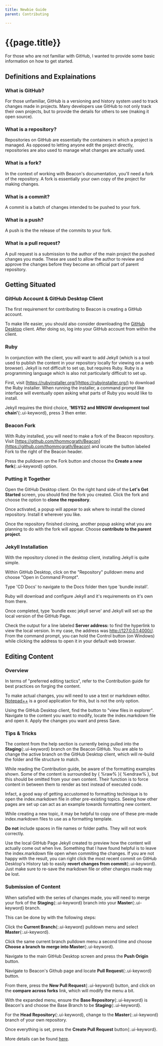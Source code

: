 ```yaml
---
title: Newbie Guide
parent: Contributing

---
```

# {{page.title}}

For those who are not familiar with GitHub, I wanted to provide some basic information on how to get started.
 
## Definitions and Explainations

### What is GitHub?

For those unfamiliar, GitHub is a versioning and history system used to track changes made in projects. Many developers use GitHub to not only track their own projects, but to provide the details for others to see (making it open source).

### What is a repository?

Repositories on GitHub are essentially the containers in which a project is managed. As opposed to letting anyone edit the project directly, repositories are also used to manage what changes are actually used.

### What is a fork?

In the context of working with Beacon's documentation, you'll need a fork of the repository. A fork is essentially your own copy of the project for making changes.

### What is a commit?

A commit is a batch of changes intended to be pushed to your fork.

### What is a push?

A push is the the release of the commits to your fork.

### What is a pull request?

A pull request is a submission to the author of the main project the pushed changes you made. These are used to allow the author to review and approve the changes before they become an official part of parent repository.

## Getting Situated

### GitHub Account & GitHub Desktop Client
The first requirement for contributing to Beacon is creating a GitHub account.

To make life easier, you should also consider downloading the [GitHub Desktop](https://desktop.github.com/) client. After doing so, log into your GitHub account from within the client.

### Ruby
In conjunction with the client, you will want to add Jekyll (which is a tool used to publish the content in your repository locally for viewing on a web browser). Jekyll is not difficult to set up, but requires Ruby. Ruby is a programming language which is also not particularly difficult to set up.

First, visit [https://rubyinstaller.org/](https://rubyinstaller.org/) to download the Ruby installer. When running the installer, a command prompt like interface will eventually open asking what parts of Ruby you would like to install.

Jekyll requires the third choice, **'MSYS2 and MINGW development tool chain'**{:.ui-keyword}, press 3 then enter.

### Beacon Fork

With Ruby installed, you will need to make a fork of the Beacon repository. Visit [https://github.com/thommcgrath/Beacon](https://github.com/thommcgrath/Beacon) and locate the button labeled Fork to the right of the Beacon header.

Press the pulldown on the Fork button and choose the **Create a new fork**{:.ui-keyword} option.

### Putting it Together

Open the GitHub Desktop client. On the right hand side of the **Let's Get Started** screen, you should find the fork you created. Click the fork and choose the option to **clone the repository**.

Once activated, a popup will appear to ask where to install the cloned repository. Install it wherever you like.

Once the repository finished cloning, another popup asking what you are planning to do with the fork will appear. Choose **contribute to the parent project**.

### Jekyll Installation

With the repository cloned in the desktop client, installing Jekyll is quite simple. 

Within GitHub Desktop, click on the "Repository" pulldown menu and choose "Open in Command Prompt".

Type 'CD Docs' to navigate to the Docs folder then type 'bundle install'.

Ruby will download and configure Jekyll and it's requirements on it's own from there.

Once completed, type 'bundle exec jekyll serve' and Jekyll will set up the local version of the GitHub Page. 

Check the output for a line labeled **Server address:** to find the hyperlink to view the local version. In my case, the address was http://127.0.0.1:4000//. From the command prompt, you can hold the Control button (on Windows) while clicking the address to open it in your default web browser.

## Editing Content
 
### Overview
 In terms of "preferred editing tactics", refer to the Contribution guide for best practices on forging the content. 
 
 To make actual changes, you will need to use a text or markdown editor. [Notepad++](https://notepad-plus-plus.org/) is a good application for this, but is not the only option.
 
 Using the GitHub Desktop client, find the button to "view files in explorer". Navigate to the content you want to modify, locate the index.markdown file and open it. Apply the changes you want and press Save.
 
### Tips & Tricks
 
 The content from the help section is currently being pulled into the **Staging**{:.ui-keyword} branch on the Beacon GitHub. You are able to change the active branch on the GitHub Desktop client, which will re-build the folder and file structure to match.
 
 While reading the Contribution guide, be aware of the formatting examples shown. Some of the content is surrounded by { %raw% }{ %endraw% }, but this should be omitted from your own content. Their function is to force content in between them to render as text instead of executed code.
 
 Infact, a good way of getting accustomed to formatting techinique is to open the index.markdown file in other pre-existing topics. Seeing how other pages are set up can act as an example towards formatting new content.
 
 While creating a new topic, it may be helpful to copy one of these pre-made index.markdown files to use as a formatting template.
 
 **Do not** include spaces in file names or folder paths. They will not work correctly.
 
 Use the local GitHub Page Jekyll created to preview how the content will actually come out when live. Something that I have found helpful is to leave the index.markdown file open when commiting the changes. If you are not happy with the result, you can right click the most recent commit on GitHub Desktop's History tab to easily **revert changes from commit**{:.ui-keyword}. Just make sure to re-save the markdown file or other changes made may be lost.
 
 ### Submission of Content
When satisfied with the series of changes made, you will need to merge your fork of the **Staging**{:.ui-keyword} branch into your **Master**{:.ui-keyword} branch. 

This can be done by with the following steps:

Click the **Current Branch**{:.ui-keyword} pulldown menu and select **Master**{:.ui-keyword}.

Click the same current branch pulldown menu a second time and choose **Choose a branch to merge into Master**{:.ui-keyword}.

Navigate to the main GitHub Desktop screen and press the **Push Origin** button.

Navigate to Beacon's Github page and locate **Pull Request**{:.ui-keyword} button.

From there, press the **New Pull Request**{:.ui-keyword} button, and click on the **compare across forks** link, which will modify the menu a bit.

With the expanded menu, ensure the **Base Repository**{:.ui-keyword} is Beacon's and choose the Base Branch to be **Staging**{:.ui-keyword}.

For the **Head Repository**{:.ui-keyword}, change to the **Master**{:.ui-keyword} branch of your own repository.

Once everything is set, press the **Create Pull Request** button{:.ui-keyword}.

More details can be found [here](https://docs.github.com/en/pull-requests/collaborating-with-pull-requests/proposing-changes-to-your-work-with-pull-requests/about-pull-requests).